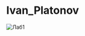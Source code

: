 # Ivan_Platonov
![Лаб1](https://user-images.githubusercontent.com/84273205/118396468-de314100-b679-11eb-9064-be687f6c8fca.gif)
